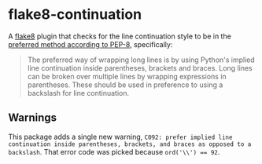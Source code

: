 # flake8-continuation

A [flake8](http://flake8.readthedocs.org/en/latest/) plugin that checks for the line continuation style to be in the [preferred method according to PEP-8](https://www.python.org/dev/peps/pep-0008/#maximum-line-length), specifically:

>The preferred way of wrapping long lines is by using Python's implied line continuation inside parentheses, brackets and braces. Long lines can be broken over multiple lines by wrapping expressions in parentheses. These should be used in preference to using a backslash for line continuation.

## Warnings

This package adds a single new warning, `C092: prefer implied line continuation inside parentheses, brackets, and braces as opposed to a backslash`. That error code was picked because `ord('\\') == 92`.
